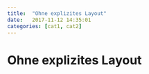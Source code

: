 ```yaml
---
title:  "Ohne explizites Layout"
date:   2017-11-12 14:35:01 
categories: [cat1, cat2]
---
```

# Ohne explizites Layout
